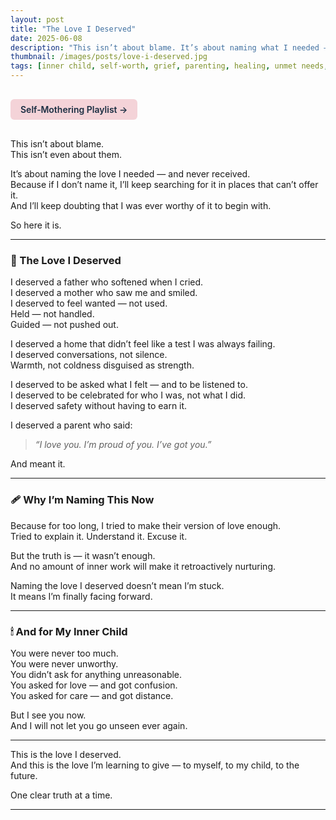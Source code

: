```yaml
---
layout: post
title: "The Love I Deserved"
date: 2025-06-08
description: "This isn’t about blame. It’s about naming what I needed — and never got. Because only by naming it can I stop searching for it in the wrong places."
thumbnail: /images/posts/love-i-deserved.jpg
tags: [inner child, self-worth, grief, parenting, healing, unmet needs, clarity]
---
```


<a href="https://music.youtube.com/playlist?list=PLuO5E1rh5RqIzePJeOjdXo62gwnYJ748_&si=NvtF0mzI9Sx2IoPu&shuffle=1" 
   target="_blank" 
   class="back-button"
   style="display:inline-block; margin: 1rem auto; background-color: #F4D3D8; color: #1A2D41; padding: 0.5rem 1rem; border-radius: 6px; font-weight: 600; text-decoration: none;">
  Self‑Mothering Playlist →
</a>

This isn’t about blame.  
This isn’t even about them.

It’s about naming the love I needed — and never received.  
Because if I don’t name it, I’ll keep searching for it in places that can’t offer it.  
And I’ll keep doubting that I was ever worthy of it to begin with.

So here it is.

---

### 💬 The Love I Deserved

I deserved a father who softened when I cried.  
I deserved a mother who saw me and smiled.  
I deserved to feel wanted — not used.  
Held — not handled.  
Guided — not pushed out.

I deserved a home that didn’t feel like a test I was always failing.  
I deserved conversations, not silence.  
Warmth, not coldness disguised as strength.

I deserved to be asked what I felt — and to be listened to.  
I deserved to be celebrated for who I was, not what I did.  
I deserved safety without having to earn it.

I deserved a parent who said:  
> *“I love you. I’m proud of you. I’ve got you.”*

And meant it.

---

### 🩹 Why I’m Naming This Now

Because for too long, I tried to make their version of love enough.  
Tried to explain it. Understand it. Excuse it.

But the truth is — it wasn’t enough.  
And no amount of inner work will make it retroactively nurturing.

Naming the love I deserved doesn’t mean I’m stuck.  
It means I’m finally facing forward.

---

### 🕯 And for My Inner Child

You were never too much.  
You were never unworthy.  
You didn’t ask for anything unreasonable.  
You asked for love — and got confusion.  
You asked for care — and got distance.

But I see you now.  
And I will not let you go unseen ever again.

---

This is the love I deserved.  
And this is the love I’m learning to give — to myself, to my child, to the future.

One clear truth at a time.


---